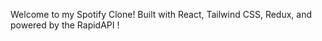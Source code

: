 Welcome to my Spotify Clone! 
Built with React,
Tailwind CSS, 
Redux, 
and powered by the RapidAPI !
 
